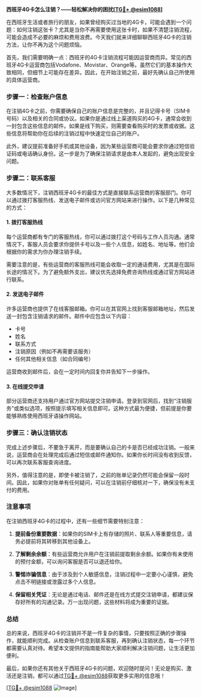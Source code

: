 **西班牙4G卡怎么注销？——轻松解决你的困扰[[TG💪+ @esim1088](https://t.me/s/esim1088)]**

在西班牙生活或者旅行的朋友，如果曾经购买过当地的4G卡，可能会遇到一个问题：如何注销这张卡？尤其是当你不再需要使用这张卡时，如果不清楚注销流程，可能会造成不必要的麻烦和费用浪费。今天我们就来详细聊聊西班牙4G卡的注销方法，让你不再为这个问题烦恼。

首先，我们需要明确一点：西班牙的4G卡注销流程可能因运营商而异。常见的西班牙4G卡运营商包括Vodafone、Movistar、Orange等。虽然它们的基本操作大致相同，但细节上可能存在差异。因此，在开始注销之前，最好先确认自己所使用的具体运营商。

### 步骤一：检查账户信息

在注销4G卡之前，你需要确保自己的账户信息是完整的，并且记得卡号（SIM卡号码）以及相关的合同或协议。如果你是通过线上渠道购买的4G卡，通常会收到一封包含这些信息的邮件。如果是线下购买，则需要查看购买时的发票或收据。这些信息将帮助你在后续的注销过程中快速定位自己的账户。

此外，建议提前准备好手机或其他设备，因为某些运营商可能会要求你通过短信验证码或电话确认身份。这一步是为了确保注销请求是由本人发起的，避免出现安全问题。

### 步骤二：联系客服

大多数情况下，注销西班牙4G卡的最佳方式是直接联系运营商的客服部门。你可以通过拨打客服热线、发送电子邮件或访问官方网站来进行操作。以下是几种常见的方式：

#### 1. 拨打客服热线
每个运营商都有专门的客服热线，你可以通过拨打这个号码与工作人员沟通。通常情况下，客服人员会要求你提供卡号以及一些个人信息，如姓名、地址等。他们会根据你的需求为你办理注销手续。

需要注意的是，有些运营商的客服热线可能会收取一定的通话费用，尤其是在国际长途的情况下。为了避免额外支出，建议优先选择免费咨询热线或通过官方网站进行联系。

#### 2. 发送电子邮件
许多运营商也提供了在线客服邮箱。你可以在其官网上找到客服邮箱地址，然后发送一封包含注销请求的邮件。邮件中应包含以下内容：
- 卡号
- 姓名
- 联系方式
- 注销原因（例如不再需要该服务）
- 任何其他相关信息（如合同编号）

运营商收到邮件后，会在一定时间内回复你并告知下一步操作。

#### 3. 在线提交申请
部分运营商还支持用户通过官方网站提交注销申请。登录到官网后，找到“注销服务”或类似选项，按照提示填写相关信息即可。这种方式最为便捷，但前提是你要能够熟练使用西班牙语操作网站。

### 步骤三：确认注销状态

完成上述步骤后，不要急于离开，而是要确认自己的卡是否已经成功注销。一般来说，运营商会在处理完成后通过短信或邮件通知你。如果你长时间没有收到反馈，可以再次联系客服查询进度。

另外，值得注意的是，即使卡被注销了，之前的账单记录仍然可能会保留一段时间。因此，如果你对账单有任何疑问，可以在注销前仔细核对一下，确保没有未支付的费用。

### 注意事项

在注销西班牙4G卡的过程中，还有一些细节需要特别注意：

1. **提前备份重要数据**：如果你的SIM卡上有存储的照片、联系人等重要信息，请务必提前将其转移到其他设备上。
   
2. **了解剩余余额**：有些运营商允许用户在注销前提取剩余余额。如果你有未使用的预付金额，可以询问客服是否可以退还给你。

3. **警惕诈骗信息**：由于涉及到个人敏感信息，注销过程中一定要小心谨慎，避免点击不明链接或泄露过多个人信息。

4. **保留相关凭证**：无论是通过电话、邮件还是在线方式提交注销申请，都建议保存好所有的沟通记录。万一出现问题，这些材料将成为重要的证据。

### 总结

总的来说，西班牙4G卡的注销并不是一件复杂的事情，只要按照正确的步骤操作，就能顺利完成。从检查账户信息到联系客服，再到确认注销状态，每一个环节都需要认真对待。希望本文提供的指南能帮助大家顺利解决注销问题，让生活更加便利。

最后，如果你还有其他关于西班牙4G卡的问题，欢迎随时提问！无论是购买、激活还是注销，都可以通过[TG💪+ @esim1088](https://t.me/s/esim1088)获取更多实用的信息哦！

[[TG💪+ @esim1088](https://t.me/s/esim1088) ![Image](https://i.postimg.cc/4NQfJmqS/Snipaste-2025-05-13-00-14-12.png)]